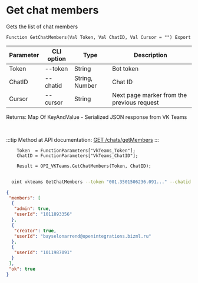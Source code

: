 ﻿---
sidebar_position: 5
---

# Get chat members
 Gets the list of chat members



`Function GetChatMembers(Val Token, Val ChatID, Val Cursor = "") Export`

  | Parameter | CLI option | Type | Description |
  |-|-|-|-|
  | Token | --token | String | Bot token |
  | ChatID | --chatid | String, Number | Chat ID |
  | Cursor | --cursor | String | Next page marker from the previous request |

  
  Returns:  Map Of KeyAndValue - Serialized JSON response from VK Teams

<br/>

:::tip
Method at API documentation: [GET /chats/getMembers](https://teams.vk.com/botapi/#/chats/get_chats_getMembers)
:::
<br/>


```bsl title="Code example"
    Token  = FunctionParameters["VkTeams_Token"];
    ChatID = FunctionParameters["VkTeams_ChatID"];

    Result = OPI_VKTeams.GetChatMembers(Token, ChatID);
```



```sh title="CLI command example"
    
  oint vkteams GetChatMembers --token "001.3501506236.091..." --chatid "AoLI0egLWBSLR1Ngn2w" --cursor %cursor%

```

```json title="Result"
{
 "members": [
  {
   "admin": true,
   "userId": "1011893356"
  },
  {
   "creator": true,
   "userId": "bayselonarrend@openintegrations.bizml.ru"
  },
  {
   "userId": "1011987091"
  }
 ],
 "ok": true
}
```
